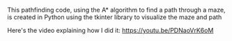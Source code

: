 This pathfinding code, using the A* algorithm to find a path through a maze, is created in Python using the tkinter library to visualize the maze and path

Here's the video explaining how I did it: https://youtu.be/PDNaoVrK6oM
